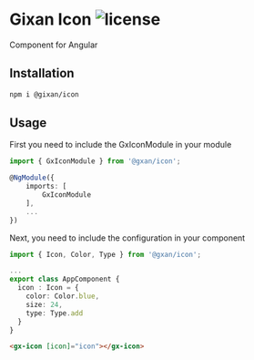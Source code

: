 # Gixan Icon ![license](https://img.shields.io/npm/l/react-md)

Component for Angular

## Installation

```sh
npm i @gixan/icon
```

## Usage
First you need to include the GxIconModule in your module
```typescript
import { GxIconModule } from '@gxan/icon';

@NgModule({
    imports: [
        GxIconModule
    ],
    ...
})
```

Next, you need to include the configuration in your component
```typescript
import { Icon, Color, Type } from '@gxan/icon';

...
export class AppComponent {
  icon : Icon = {
    color: Color.blue,
    size: 24,
    type: Type.add
  }
}
```

```html
<gx-icon [icon]="icon"></gx-icon>
```